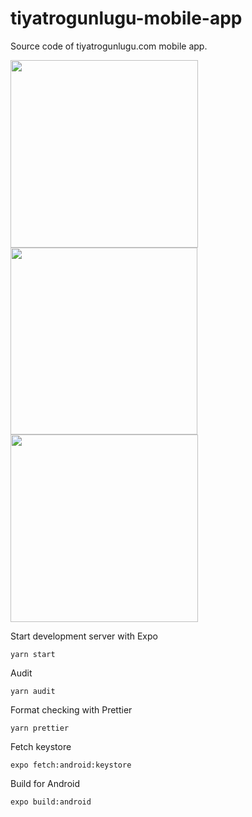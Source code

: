 # tiyatrogunlugu-mobile-app

Source code of tiyatrogunlugu.com mobile app.

<img src="https://user-images.githubusercontent.com/2070277/107832309-2605ab00-6da1-11eb-98ae-e2575b0e4709.jpg" width="300" align="left" />

<img src="https://user-images.githubusercontent.com/2070277/107832148-b7c0e880-6da0-11eb-8e16-b14847965eb8.jpg" width="299" align="left" />

<img src="https://user-images.githubusercontent.com/2070277/107831727-ca86ed80-6d9f-11eb-9c37-cd9bcc24c1ac.jpg" width="300" />


Start development server with Expo

`yarn start`

Audit

`yarn audit`

Format checking with Prettier

`yarn prettier`

Fetch keystore

`expo fetch:android:keystore`

Build for Android

`expo build:android`